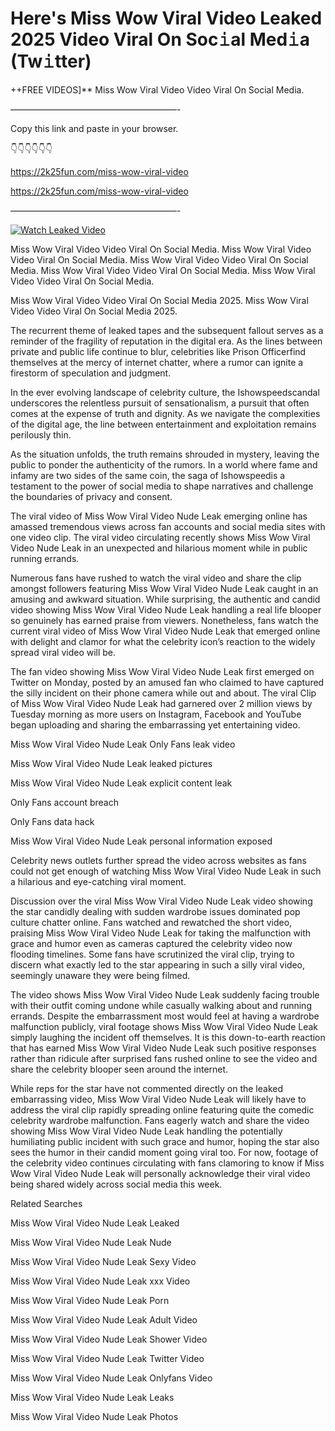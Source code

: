 # Here's Miss Wow Viral Video Leaked 2025 Video Viral On Soc𝚒al Med𝚒a (Tw𝚒tter)

++FREE VIDEOS]** Miss Wow Viral Video Video Viral On Social Media.

———————————————————-

Copy this link and paste in your browser.

👇👇👇👇👇👇

https://2k25fun.com/miss-wow-viral-video

https://2k25fun.com/miss-wow-viral-video

———————————————————-

[![Watch Leaked Video](https://miro.medium.com/v2/resize:fit:828/format:webp/1*cilzJN44JGOrTw9NJCrNHA.gif "Watch Leaked Video")](https://2k25fun.com/miss-wow-viral-video)

Miss Wow Viral Video Video Viral On Social Media. Miss Wow Viral Video Video Viral On Social Media. Miss Wow Viral Video Video Viral On Social Media. Miss Wow Viral Video Video Viral On Social Media. Miss Wow Viral Video Video Viral On Social Media.

Miss Wow Viral Video Video Viral On Social Media 2025. Miss Wow Viral Video Video Viral On Social Media 2025.

The recurrent theme of leaked tapes and the subsequent fallout serves as a reminder of the fragility of reputation in the digital era. As the lines between private and public life continue to blur, celebrities like Prison Officerfind themselves at the mercy of internet chatter, where a rumor can ignite a firestorm of speculation and judgment.

In the ever evolving landscape of celebrity culture, the Ishowspeedscandal underscores the relentless pursuit of sensationalism, a pursuit that often comes at the expense of truth and dignity. As we navigate the complexities of the digital age, the line between entertainment and exploitation remains perilously thin.

As the situation unfolds, the truth remains shrouded in mystery, leaving the public to ponder the authenticity of the rumors. In a world where fame and infamy are two sides of the same coin, the saga of Ishowspeedis a testament to the power of social media to shape narratives and challenge the boundaries of privacy and consent.

The viral video of Miss Wow Viral Video Nude Leak emerging online has amassed tremendous views across fan accounts and social media sites with one video clip. The viral video circulating recently shows Miss Wow Viral Video Nude Leak in an unexpected and hilarious moment while in public running errands.

Numerous fans have rushed to watch the viral video and share the clip amongst followers featuring Miss Wow Viral Video Nude Leak caught in an amusing and awkward situation. While surprising, the authentic and candid video showing Miss Wow Viral Video Nude Leak handling a real life blooper so genuinely has earned praise from viewers. Nonetheless, fans watch the current viral video of Miss Wow Viral Video Nude Leak that emerged online with delight and clamor for what the celebrity icon’s reaction to the widely spread viral video will be.

The fan video showing Miss Wow Viral Video Nude Leak first emerged on Twitter on Monday, posted by an amused fan who claimed to have captured the silly incident on their phone camera while out and about. The viral Clip of Miss Wow Viral Video Nude Leak had garnered over 2 million views by Tuesday morning as more users on Instagram, Facebook and YouTube began uploading and sharing the embarrassing yet entertaining video.

Miss Wow Viral Video Nude Leak Only Fans leak video

Miss Wow Viral Video Nude Leak leaked pictures

Miss Wow Viral Video Nude Leak explicit content leak

Only Fans account breach

Only Fans data hack

Miss Wow Viral Video Nude Leak personal information exposed

Celebrity news outlets further spread the video across websites as fans could not get enough of watching Miss Wow Viral Video Nude Leak in such a hilarious and eye-catching viral moment.

Discussion over the viral Miss Wow Viral Video Nude Leak video showing the star candidly dealing with sudden wardrobe issues dominated pop culture chatter online. Fans watched and rewatched the short video, praising Miss Wow Viral Video Nude Leak for taking the malfunction with grace and humor even as cameras captured the celebrity video now flooding timelines. Some fans have scrutinized the viral clip, trying to discern what exactly led to the star appearing in such a silly viral video, seemingly unaware they were being filmed.

The video shows Miss Wow Viral Video Nude Leak suddenly facing trouble with their outfit coming undone while casually walking about and running errands. Despite the embarrassment most would feel at having a wardrobe malfunction publicly, viral footage shows Miss Wow Viral Video Nude Leak simply laughing the incident off themselves. It is this down-to-earth reaction that has earned Miss Wow Viral Video Nude Leak such positive responses rather than ridicule after surprised fans rushed online to see the video and share the celebrity blooper seen around the internet.

While reps for the star have not commented directly on the leaked embarrassing video, Miss Wow Viral Video Nude Leak will likely have to address the viral clip rapidly spreading online featuring quite the comedic celebrity wardrobe malfunction. Fans eagerly watch and share the video showing Miss Wow Viral Video Nude Leak handling the potentially humiliating public incident with such grace and humor, hoping the star also sees the humor in their candid moment going viral too. For now, footage of the celebrity video continues circulating with fans clamoring to know if Miss Wow Viral Video Nude Leak will personally acknowledge their viral video being shared widely across social media this week.

Related Searches

Miss Wow Viral Video Nude Leak Leaked

Miss Wow Viral Video Nude Leak Nude

Miss Wow Viral Video Nude Leak Sexy Video

Miss Wow Viral Video Nude Leak xxx Video

Miss Wow Viral Video Nude Leak Porn

Miss Wow Viral Video Nude Leak Adult Video

Miss Wow Viral Video Nude Leak Shower Video

Miss Wow Viral Video Nude Leak Twitter Video

Miss Wow Viral Video Nude Leak Onlyfans Video

Miss Wow Viral Video Nude Leak Leaks

Miss Wow Viral Video Nude Leak Photos